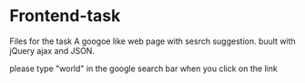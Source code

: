 # Frontend-task
Files for the task
A googoe like web page with sesrch suggestion. buult with jQuery ajax and JSON.

please type "world" in the google search bar when you click on the link 
